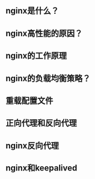 ## nginx是什么？

## nginx高性能的原因？

## nginx的工作原理

## nginx的负载均衡策略？

## 重载配置文件

## 正向代理和反向代理

## nginx反向代理

## nginx和keepalived